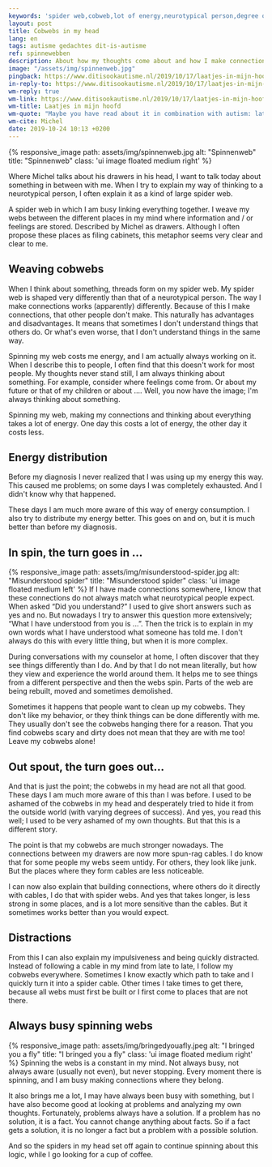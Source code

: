 ```yaml
---
keywords: 'spider web,cobweb,lot of energy,neurotypical person,degree of success'
layout: post
title: Cobwebs in my head
lang: en
tags: autisme gedachtes dit-is-autisme
ref: spinnewebben
description: About how my thoughts come about and how I make connections between different things. How it actually affects everything in my existence.
image: "/assets/img/spinnenweb.jpg"
pingback: https://www.ditisookautisme.nl/2019/10/17/laatjes-in-mijn-hoofd/
in-reply-to: https://www.ditisookautisme.nl/2019/10/17/laatjes-in-mijn-hoofd/
wm-reply: true
wm-link: https://www.ditisookautisme.nl/2019/10/17/laatjes-in-mijn-hoofd/
wm-title: Laatjes in mijn hoofd
wm-quote: "Maybe you have read about it in combination with autism: late. You may have heard an autist talk about 'this drawer is still with me not filled '. It is a metaphor. My head doesn't really consist of drawers. But I think it's a very good metaphor. A lot of what's happening in my life, what works differently from others has to do with drawers. [Translated from Dutch]"
wm-cite: Michel
date: 2019-10-24 10:13 +0200
---
```

{% responsive_image path: assets/img/spinnenweb.jpg alt: "Spinnenweb" title: "Spinnenweb" class: 'ui image floated medium right' %}

Where Michel talks about his drawers in his head, I want to talk today about something in between with me. When I try to explain my way of thinking to a neurotypical person, I often explain it as a kind of large spider web.

A spider web in which I am busy linking everything together. I weave my webs between the different places in my mind where information and / or feelings are stored. Described by Michel as drawers. Although I often propose these places as filing cabinets, this metaphor seems very clear and clear to me.

## Weaving cobwebs

When I think about something, threads form on my spider web. My spider web is shaped very differently than that of a neurotypical person. The way I make connections works (apparently) differently. Because of this I make connections, that other people don't make. This naturally has advantages and disadvantages. It means that sometimes I don't understand things that others do. Or what's even worse, that I don't understand things in the same way.

Spinning my web costs me energy, and I am actually always working on it. When I describe this to people, I often find that this doesn't work for most people. My thoughts never stand still, I am always thinking about something. For example, consider where feelings come from. Or about my future or that of my children or about .... Well, you now have the image; I'm always thinking about something.

Spinning my web, making my connections and thinking about everything takes a lot of energy. One day this costs a lot of energy, the other day it costs less.

## Energy distribution

Before my diagnosis I never realized that I was using up my energy this way. This caused me problems; on some days I was completely exhausted. And I didn't know why that happened.

These days I am much more aware of this way of energy consumption. I also try to distribute my energy better. This goes on and on, but it is much better than before my diagnosis.

## In spin, the turn goes in ...


{% responsive_image path: assets/img/misunderstood-spider.jpg alt: "Misunderstood spider" title: "Misunderstood spider" class: 'ui image floated medium left' %}
If I have made connections somewhere, I know that these connections do not always match what neurotypical people expect. When asked “Did you understand?” I used to give short answers such as yes and no. But nowadays I try to answer this question more extensively; “What I have understood from you is ...”. Then the trick is to explain in my own words what I have understood what someone has told me. I don't always do this with every little thing, but when it is more complex.

During conversations with my counselor at home, I often discover that they see things differently than I do. And by that I do not mean literally, but how they view and experience the world around them. It helps me to see things from a different perspective and then the webs spin. Parts of the web are being rebuilt, moved and sometimes demolished.

Sometimes it happens that people want to clean up my cobwebs. They don't like my behavior, or they think things can be done differently with me. They usually don't see the cobwebs hanging there for a reason. That you find cobwebs scary and dirty does not mean that they are with me too! Leave my cobwebs alone!

## Out spout, the turn goes out...

And that is just the point; the cobwebs in my head are not all that good. These days I am much more aware of this than I was before. I used to be ashamed of the cobwebs in my head and desperately tried to hide it from the outside world (with varying degrees of success). And yes, you read this well; I used to be very ashamed of my own thoughts. But that this is a different story.

The point is that my cobwebs are much stronger nowadays. The connections between my drawers are now more spun-rag cables. I do know that for some people my webs seem untidy. For others, they look like junk. But the places where they form cables are less noticeable.

I can now also explain that building connections, where others do it directly with cables, I do that with spider webs. And yes that takes longer, is less strong in some places, and is a lot more sensitive than the cables. But it sometimes works better than you would expect.

## Distractions

From this I can also explain my impulsiveness and being quickly distracted. Instead of following a cable in my mind from late to late, I follow my cobwebs everywhere. Sometimes I know exactly which path to take and I quickly turn it into a spider cable. Other times I take times to get there, because all webs must first be built or I first come to places that are not there.

## Always busy spinning webs

{% responsive_image path: assets/img/bringedyouafly.jpeg alt: "I bringed you a fly" title: "I bringed you a fly" class: 'ui image floated medium right' %}
Spinning the webs is a constant in my mind. Not always busy, not always aware (usually not even), but never stopping. Every moment there is spinning, and I am busy making connections where they belong.

It also brings me a lot, I may have always been busy with something, but I have also become good at looking at problems and analyzing my own thoughts. Fortunately, problems always have a solution. If a problem has no solution, it is a fact. You cannot change anything about facts. So if a fact gets a solution, it is no longer a fact but a problem with a possible solution.

And so the spiders in my head set off again to continue spinning about this logic, while I go looking for a cup of coffee.